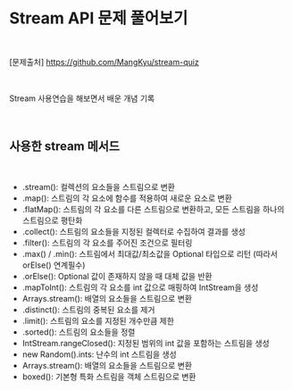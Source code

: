 # Stream API 문제 풀어보기

<br>

[문제출처] https://github.com/MangKyu/stream-quiz

<br>

Stream 사용연습을 해보면서 배운 개념 기록

<br>

## 사용한 stream 메서드

<br>

- .stream(): 컬렉션의 요소들을 스트림으로 변환
- .map(): 스트림의 각 요소에 함수를 적용하여 새로운 요소로 변환
- .flatMap(): 스트림의 각 요소를 다른 스트림으로 변환하고, 모든 스트림을 하나의 스트림으로 평탄화
- .collect(): 스트림의 요소들을 지정된 컬렉터로 수집하여 결과를 생성
- .filter(): 스트림의 각 요소를 주어진 조건으로 필터링
- .max() / .min(): 스트림에서 최대값/최소값을 Optional 타입으로 리턴 (따라서 orElse() 연계필수)
- .orElse(): Optional 값이 존재하지 않을 때 대체 값을 반환
- .mapToInt(): 스트림의 각 요소를 int 값으로 매핑하여 IntStream을 생성
- Arrays.stream(): 배열의 요소들을 스트림으로 변환
- .distinct(): 스트림의 중복된 요소를 제거
- .limit(): 스트림의 요소를 지정된 개수만큼 제한
- .sorted(): 스트림의 요소들을 정렬
- IntStream.rangeClosed(): 지정된 범위의 int 값을 포함하는 스트림을 생성
- new Random().ints: 난수의 int 스트림을 생성
- Arrays.stream(): 배열의 요소들을 스트림으로 변환
- boxed(): 기본형 특화 스트림을 객체 스트림으로 변환


